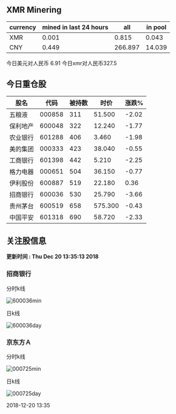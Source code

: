 ## XMR Minering

|currency|mined in last 24 hours|all|in pool|
|---|---|---|---|
|XMR|0.001|0.815|0.043|
|CNY|0.449|266.897|14.039|

今日美元对人民币 6.91	今日xmr对人民币327.5


## 今日重仓股 

|股名|代码|被持数|时价|涨跌%|
|---|---|---|---|---|
|五粮液|000858|311|51.500|-2.02|
|保利地产|600048|322|12.240|-1.77|
|农业银行|601288|406|3.460|-1.98|
|美的集团|000333|423|38.040|-0.55|
|工商银行|601398|442|5.210|-2.25|
|格力电器|000651|504|36.150|-0.77|
|伊利股份|600887|519|22.180|0.36|
|招商银行|600036|530|25.790|-3.66|
|贵州茅台|600519|658|575.300|-0.43|
|中国平安|601318|690|58.720|-2.33|

## 关注股信息
**更新时间 : Thu Dec 20 13:35:13 2018**
### 招商银行 
分时k线

![600036min](http://image.sinajs.cn/newchart/min/n/sh600036.gif)

日k线

![600036day](http://image.sinajs.cn/newchart/daily/n/sh600036.gif)

### 京东方Ａ 
分时k线

![000725min](http://image.sinajs.cn/newchart/min/n/sz000725.gif)

日k线

![000725day](http://image.sinajs.cn/newchart/daily/n/sz000725.gif)

2018-12-20 13:35